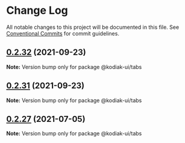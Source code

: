 # Change Log

All notable changes to this project will be documented in this file.
See [Conventional Commits](https://conventionalcommits.org) for commit guidelines.

## [0.2.32](https://github.com/skyverge/kodiak-ui/compare/@kodiak-ui/tabs@0.2.31...@kodiak-ui/tabs@0.2.32) (2021-09-23)

**Note:** Version bump only for package @kodiak-ui/tabs





## [0.2.31](https://github.com/skyverge/kodiak-ui/compare/@kodiak-ui/tabs@0.2.30...@kodiak-ui/tabs@0.2.31) (2021-09-23)

**Note:** Version bump only for package @kodiak-ui/tabs





## [0.2.27](https://github.com/skyverge/kodiak-ui/compare/@kodiak-ui/tabs@0.2.26...@kodiak-ui/tabs@0.2.27) (2021-07-05)

**Note:** Version bump only for package @kodiak-ui/tabs
